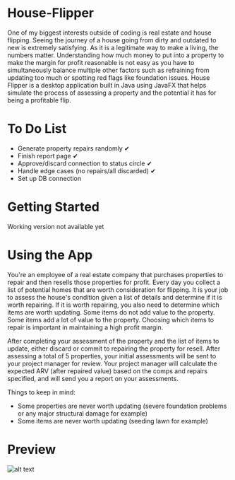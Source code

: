 # House-Flipper
One of my biggest interests outside of coding is real estate and house flipping. Seeing the journey of a house going from dirty and outdated to new is extremely satisfying. As it is a legitimate way to make a living, the numbers matter. Understanding how much money to put into a property to make the margin for profit reasonable is not easy as you have to simultaneously balance multiple other factors such as refraining from updating too much or spotting red flags like foundation issues. House Flipper is a desktop application built in Java using JavaFX that helps simulate the process of assessing a property and the potential it has for being a profitable flip.

# To Do List
- Generate property repairs randomly ✔
- Finish report page ✔
- Approve/discard connection to status circle ✔
- Handle edge cases (no repairs/all discarded) ✔
- Set up DB connection 

# Getting Started
Working version not available yet

# Using the App
You're an employee of a real estate company that purchases properties to repair and then resells those properties for profit. Every day you collect a list of potential homes that are worth consideration for flipping. It is your job to assess the house's condition given a list of details and determine if it is worth repairing. If it is worth repairing, you also need to determine which items are worth updating. Some items do not add value to the property. Some items add a lot of value to the property. Choosing which items to repair is important in maintaining a high profit margin.

After completing your assessment of the property and the list of items to update, either discard or commit to repairing the property for resell. After assessing a total of 5 properties, your initial assessments will be sent to your project manager for review. Your project manager will calculate the expected ARV (after repaired value) based on the comps and repairs specified, and will send you a report on your assessments.

Things to keep in mind:
- Some properties are never worth updating (severe foundation problems or any major structural damage for example)
- Some items are never worth updating (seeding lawn for example)

# Preview
![alt text](https://i.gyazo.com/df2001aeac4c861501a5aeb792a009d2.png)
